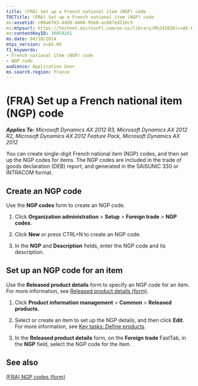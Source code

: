 ```yaml
---
title: (FRA) Set up a French national item (NGP) code
TOCTitle: (FRA) Set up a French national item (NGP) code
ms:assetid: c00a6f63-4dd9-4406-95b0-ac887ed216c9
ms:mtpsurl: https://technet.microsoft.com/en-us/library/Hh242826(v=AX.60)
ms:contentKeyID: 36059261
ms.date: 04/18/2014
mtps_version: v=AX.60
f1_keywords:
- French national item (NGP) code
- NGP code
audience: Application User
ms.search.region: France
---
```


# (FRA) Set up a French national item (NGP) code 


_**Applies To:** Microsoft Dynamics AX 2012 R3, Microsoft Dynamics AX 2012 R2, Microsoft Dynamics AX 2012 Feature Pack, Microsoft Dynamics AX 2012_

You can create single-digit French national item (NGP) codes, and then set up the NGP codes for items. The NGP codes are included in the trade of goods declaration (DEB) report, and generated in the SAISUNIC 330 or INTRACOM format.

## Create an NGP code

Use the **NGP codes** form to create an NGP code.

1.  Click **Organization administration** \> **Setup** \> **Foreign trade** \> **NGP codes**.

2.  Click **New** or press CTRL+N to create an NGP code.

3.  In the **NGP** and **Description** fields, enter the NGP code and its description.

## Set up an NGP code for an item

Use the **Released product details** form to specify an NGP code for an item. For more information, see [Released product details (form)](https://technet.microsoft.com/en-us/library/aa615563\(v=ax.60\)).

1.  Click **Product information management** \> **Common** \> **Released products**.

2.  Select or create an item to set up the NGP details, and then click **Edit**. For more information, see [Key tasks: Define products](key-tasks-define-products.md).

3.  In the **Released product details** form, on the **Foreign trade** FastTab, in the **NGP** field, select the NGP code for the item.

## See also

[(FRA) NGP codes (form)](https://technet.microsoft.com/en-us/library/hh227667\(v=ax.60\))

  


